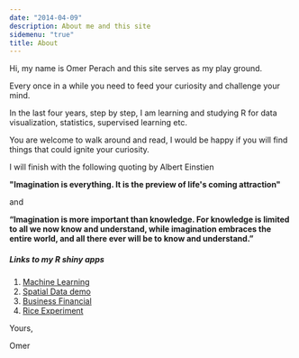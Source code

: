 ```yaml
---
date: "2014-04-09"
description: About me and this site
sidemenu: "true"
title: About
---
```


Hi, my name is Omer Perach and this site serves as my play ground.

Every once in a while you need to feed your curiosity and challenge your mind.  

In the last four years, step by step, I am learning and studying R for data visualization, statistics, supervised learning etc.

You are welcome to walk around and read, I would be happy if you will find things that could ignite your curiosity.

I will finish with the following quoting by Albert Einstien

**"Imagination is everything. It is the preview of life's coming attraction"**

and 

**“Imagination is more important than knowledge. For knowledge is limited to all we now know and understand, while imagination embraces the entire world, and all there ever will be to know and understand.”**


##### Links to my R shiny apps
1. [Machine Learning](https://omerperach.shinyapps.io/macinelearning/)
2. [Spatial Data demo]( https://omerperach.shinyapps.io/yazamut01/)
3. [Business Financial](https://omerperach.shinyapps.io/business_generalize/)
4. [Rice Experiment](https://omerperach.shinyapps.io/prototype_0/)

Yours,

Omer




